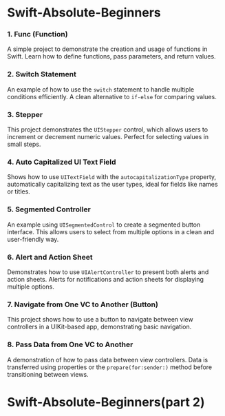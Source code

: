 # Swift-Absolute-Beginners

### 1. **Func (Function)**
A simple project to demonstrate the creation and usage of functions in Swift. Learn how to define functions, pass parameters, and return values.

### 2. **Switch Statement**
An example of how to use the `switch` statement to handle multiple conditions efficiently. A clean alternative to `if-else` for comparing values.

### 3. **Stepper**
This project demonstrates the `UIStepper` control, which allows users to increment or decrement numeric values. Perfect for selecting values in small steps.

### 4. **Auto Capitalized UI Text Field**
Shows how to use `UITextField` with the `autocapitalizationType` property, automatically capitalizing text as the user types, ideal for fields like names or titles.

### 5. **Segmented Controller**
An example using `UISegmentedControl` to create a segmented button interface. This allows users to select from multiple options in a clean and user-friendly way.

### 6. **Alert and Action Sheet**
Demonstrates how to use `UIAlertController` to present both alerts and action sheets. Alerts for notifications and action sheets for displaying multiple options.

### 7. **Navigate from One VC to Another (Button)**
This project shows how to use a button to navigate between view controllers in a UIKit-based app, demonstrating basic navigation.

### 8. **Pass Data from One VC to Another**
A demonstration of how to pass data between view controllers. Data is transferred using properties or the `prepare(for:sender:)` method before transitioning between views.

# Swift-Absolute-Beginners(part 2)
